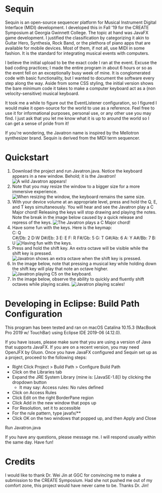 # Sequin

Sequin is an open-source sequencer platform for Musical Instrument Digital Interface (MIDI) development.  I developed this in Fall '19 for the CREATE Symposium at Georgia Gwinnett College.  The topic at hand was JavaFX game development.  I justified the classification by categorizing it akin to Guitar Hero, Synthesia, Rock Band, or the plethora of piano apps that are available for mobile devices.  Most of them, if not all, use MIDI in some fashion.  It is the standard for integrating musical events with computers.

I believe the initial upload to be the exact code I ran at the event.  Excuse the bad coding practices; I made the entire program in about 6 hours or so as the event fell on an exceptionally busy week of mine.  It is conglomerated code with basic functionality, but I wanted to document the software every step along the way.  Aside from some CSS styling, the initial version shows the bare minimum code it takes to make a computer keyboard act as a (non velocity-sensitive) musical keyboard.

It took me a while to figure out the EventListener configuration, so I figured I would make it open-source for the world to use as a reference.  Feel free to use it for informational purposes, personal use, or any other use you may find.  I just ask that you let me know what it is up to around the world so I can get a sense of pride from it!

If you're wondering, the Javatron name is inspired by the Mellotron synthesizer brand.  Sequin is derived from the MIDI term sequencer.

# Quickstart

1. Download the project and run Javatron.java. Notice the keyboard appears in a new window. Behold; it is the Javatron!
![A wild Javatron appears!](docs/img0.png)
2. Note that you may resize the window to a bigger size for a more immersive experience.
![When resizing the window, the keyboard remains the same size.](docs/img1.png)
3. With your device volume at an appropriate level, press and hold the Q, E, and T keys simultaneously. You will hear and see the Javatron play a C Major chord! Releasing the keys will stop drawing and playing the notes. Note the break in the image below caused by a quick release and repress of the keys.
![The Javatron plays a C Major chord!](docs/img3.png)
4. Have some fun with the keys. Here is the keymap:
<br>C: Q<br>
C#/Db: 2
D:W
D#/Eb: 3
E: E
F: R
F#/Gb: 5
G: T
G#/Ab: 6
A: Y
A#/Bb: 7
B: U
![Having fun with the keys.](docs/img4.png)
5. Press and hold the shift key. An extra octave will be visible while the shift key is pressed.
![Javatron shows an extra octave when the shift key is pressed.](docs/img2.png)
6. In the image below, note that pressing a musical key while holding down the shift key will play that note an octave higher.
![Javatron playing C5 on the keyboard.](docs/img6.png)
7. In the image below, observe the ability to quickly and fluently shift octaves while playing scales.
![Javatron playing scales!](docs/img7.png)

# Developing in Eclipse: Build Path Configuration

This program has been tested and ran on macOS Catalina 10.15.3 (MacBook Pro 2019 w/ TouchBar) using Eclipse IDE 2019-06 (4.12.0).

If you have issues, please make sure that you are using a version of Java that supports JavaFX.  If you are on a recent version, you may need OpenJFX by Gluon.  Once you have JavaFX configured and Sequin set up as a project, proceed to the following steps:

- Right Click Project > Build Path > Configure Build Path
- Click on the Libraries tab
- Expand the JRE System Library (mine is: [JavaSE-1.8]) by clicking the dropdown button
  - It may say: Access rules: No rules defined
- Click on Access Rules
- Click Edit on the right BorderPane region
- Click Add in the new window that pops up
- For Resolution, set it to accessible
- For the rule pattern, type javafx/**
- Click OK on the two windows that popped up, and then Apply and Close

Run Javatron.java

If you have any questions, please message me.  I will respond usually within the same day.  Have fun!

# Credits

I would like to thank Dr. Wei Jin at GGC for convincing me to make a submission to the CREATE Symposium.  Had she not pushed me out of my comfort zone, this project would have never came to be.  Thanks Dr. Jin!
